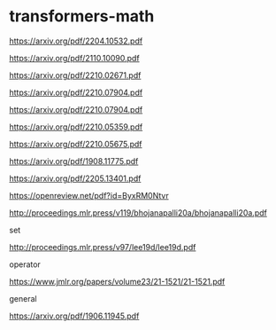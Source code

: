# transformers-math

https://arxiv.org/pdf/2204.10532.pdf

https://arxiv.org/pdf/2110.10090.pdf

https://arxiv.org/pdf/2210.02671.pdf

https://arxiv.org/pdf/2210.07904.pdf

https://arxiv.org/pdf/2210.07904.pdf

https://arxiv.org/pdf/2210.05359.pdf

https://arxiv.org/pdf/2210.05675.pdf

https://arxiv.org/pdf/1908.11775.pdf

https://arxiv.org/pdf/2205.13401.pdf

https://openreview.net/pdf?id=ByxRM0Ntvr

http://proceedings.mlr.press/v119/bhojanapalli20a/bhojanapalli20a.pdf

set 

http://proceedings.mlr.press/v97/lee19d/lee19d.pdf

operator

https://www.jmlr.org/papers/volume23/21-1521/21-1521.pdf

general

https://arxiv.org/pdf/1906.11945.pdf
